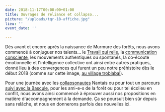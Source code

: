 ```yaml
---
date: 2018-11-17T00:00:00+01:00
title: Ouvrages de reliance et collapso...
picture: "/uploads/tqr-18-affiche.jpg"
lieu: ''
event_date: ''

---
```

Dès avant et encore après la naissance de Murmure des forêts, nous avons commencé à conjuguer nos talents... le [Travail qui relie](), la [communication consciente](communicationconsciente.fr/), les mouvements authentiques ou spontanés, la co-écoute émotionnelle et l'intelligence collective ont ainsi entre autres pratiques, donné lieu à des convergences qui furent un peu notre préhistoire dès le début 2018 (comme sur cette image, [au village troblabal](https://troglobal.wordpress.com/)).

Pour une journée avec les [collapsonautes](https://www.facebook.com/groups/LaCollapsoHeureuse/pending/) Nantais ou pour tout un parcours [suivi avec la Bascule](https://lesuperflux.fr/2019/10/22/ecologie-profonde-2/), pour les ami-e-s de la forêt ou pour tel écolieu en conflit, nous avons ainsi commencé à éprouver aussi nos propositions en matière d'accompagnement à la demande. Ça se poursuit bien sûr depuis sans relâche, et nous en donnerons parfois des nouvelles ici.